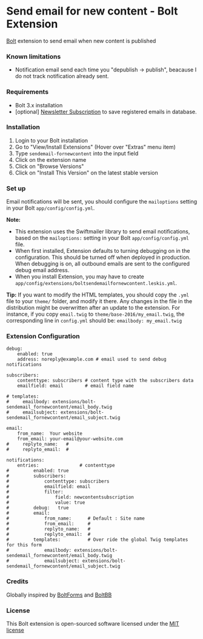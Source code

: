Send email for new content - Bolt Extension
===========================================

[Bolt](https://bolt.cm/) extension to send email when new content is published

### Known limitations
- Notification email send each time you "depublish -> publish", beacause I do not track notification already sent.

### Requirements
- Bolt 3.x installation
- [optional] [Newsletter Subscription](https://github.com/miguelavaqrod/bolt-newsletter-subscription) to save registered emails in database.

### Installation
1. Login to your Bolt installation
2. Go to "View/Install Extensions" (Hover over "Extras" menu item)
3. Type `sendemail-fornewcontent` into the input field
4. Click on the extension name
5. Click on "Browse Versions"
6. Click on "Install This Version" on the latest stable version

### Set up
Email notifications will be sent, you should configure the `mailoptions` setting in your Bolt `app/config/config.yml`.

**Note:**
- This extension uses the Swiftmailer library to send email notifications, based on the `mailoptions:` setting in your Bolt `app/config/config.yml` file.
- When first installed, Extension defaults to turning debugging on in the configuration. This should be turned off when deployed in production. When debugging is on, all outbound emails are sent to the configured debug email address.
- When you install Extension, you may have to create `app/config/extensions/boltsendemailfornewcontent.leskis.yml`.

**Tip:** If you want to modify the HTML templates, you should copy the `.yml` file to your `theme/` folder, and modify it there. Any changes in the file in the distribution might be overwritten after an update to the extension. For instance, if you copy `email.twig` to `theme/base-2016/my_email.twig`, the corresponding line in `config.yml` should be: `emailbody: my_email.twig`

### Extension Configuration
```(yml)
debug:
    enabled: true
    address: noreply@example.com # email used to send debug notifications

subscribers:
    contenttype: subscribers # content type with the subscribers data
    emailfield: email        # email field name

# templates:
#     emailbody: extensions/bolt-sendemail_fornewcontent/email_body.twig
#     emailsubject: extensions/bolt-sendemail_fornewcontent/email_subject.twig

email:
    from_name:  Your website
    from_email: your-email@your-website.com
#     replyto_name:   #
#     replyto_email:  #

notifications:
    entries:               # contenttype
#         enabled: true
#         subscribers:
#             contenttype: subscribers
#             emailfield: email
#             filter:
#                 field: newcontentsubscription
#                 value: true
#         debug:   true
#         email:
#             from_name:      # Default : Site name
#             from_email:     #
#             replyto_name:   #
#             replyto_email:  #
#         templates:          # Over ride the global Twig templates for this form
#             emailbody: extensions/bolt-sendemail_fornewcontent/email_body.twig
#             emailsubject: extensions/bolt-sendemail_fornewcontent/email_subject.twig
```

### Credits
Globally inspired by [BoltForms](https://github.com/bolt/boltforms) and [BoltBB](https://github.com/GawainLynch/bolt-extension-boltbb)

### License
This Bolt extension is open-sourced software licensed under the [MIT license](http://opensource.org/licenses/MIT)
